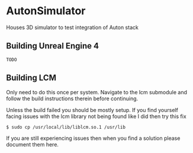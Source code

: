 # AutonSimulator
Houses 3D simulator to test integration of Auton stack

## Building Unreal Engine 4

`TODO`

## Building LCM
Only need to do this once per system. Navigate to the lcm submodule
and follow the build instructions therein before continuing.

Unless the build failed you should be mostly setup. If you find yourself
facing issues with the lcm library not being found like I did then try this fix

`
$ sudo cp /usr/local/lib/liblcm.so.1 /usr/lib
`

If you are still experiencing issues then when you find a solution please document them here.